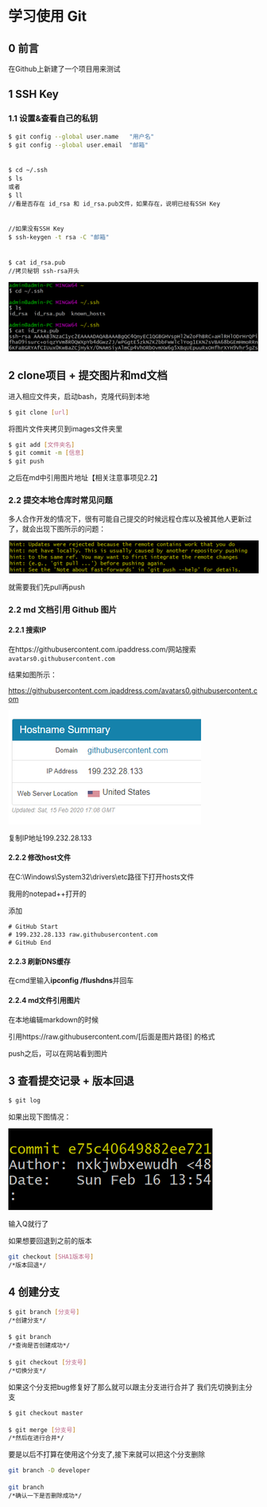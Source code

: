 # 学习使用 Git 

## 0 前言

在Github上新建了一个项目用来测试



## 1 SSH Key

### 1.1 设置&查看自己的私钥

```bash
$ git config --global user.name   "用户名"
$ git config --global user.email  "邮箱"


$ cd ~/.ssh
$ ls
或者
$ ll
//看是否存在 id_rsa 和 id_rsa.pub文件，如果存在，说明已经有SSH Key


//如果没有SSH Key
$ ssh-keygen -t rsa -C "邮箱"


$ cat id_rsa.pub
//拷贝秘钥 ssh-rsa开头
```



![](https://raw.githubusercontent.com/nxkjwbxewudh/testReact/master/images/xiong/SSHkey.png)



## 2 clone项目 + 提交图片和md文档

进入相应文件夹，启动bash，克隆代码到本地

```bash
$ git clone [url]
```

将图片文件夹拷贝到images文件夹里

```bash
$ git add [文件夹名]
$ git commit -m [信息]
$ git push
```

之后在md中引用图片地址【相关注意事项见2.2】



### 2.2 提交本地仓库时常见问题

多人合作开发的情况下，很有可能自己提交的时候远程仓库以及被其他人更新过了，就会出现下图所示的问题：

![](https://raw.githubusercontent.com/nxkjwbxewudh/testReact/master/images/xiong/pushfalse.PNG)

就需要我们先pull再push



### 2.2  md 文档引用 Github 图片

#### 2.2.1 搜索IP

在https://githubusercontent.com.ipaddress.com/网站搜索`avatars0.githubusercontent.com`

结果如图所示：

https://githubusercontent.com.ipaddress.com/avatars0.githubusercontent.com



![](https://raw.githubusercontent.com/nxkjwbxewudh/testReact/master/images/xiong/githubIP.PNG)

复制IP地址199.232.28.133



#### 2.2.2 修改host文件

在C:\Windows\System32\drivers\etc路径下打开hosts文件

我用的notepad++打开的

添加

```
# GitHub Start 
# 199.232.28.133 raw.githubusercontent.com
# GitHub End
```



#### 2.2.3 刷新DNS缓存

在cmd里输入**ipconfig /flushdns**并回车



#### 2.2.4 md文件引用图片

在本地编辑markdown的时候

引用https://raw.githubusercontent.com/[后面是图片路径] 的格式



push之后，可以在网站看到图片





## 3 查看提交记录 + 版本回退

```bash
$ git log
```

如果出现下图情况：

![](https://raw.githubusercontent.com/nxkjwbxewudh/testReact/master/images/xiong/gitlog.PNG)

输入Q就行了

如果想要回退到之前的版本

```bash
git checkout [SHA1版本号]
/*版本回退*/
```





## 4 创建分支

```bash
$ git branch [分支号]
/*创建分支*/

$ git branch
/*查询是否创建成功*/

$ git checkout [分支号]
/*切换分支*/
```



如果这个分支把bug修复好了那么就可以跟主分支进行合并了
我们先切换到主分支

```bash
$ git checkout master

$ git merge [分支号]
/*然后在进行合并*/
```



要是以后不打算在使用这个分支了,接下来就可以把这个分支删除

```bash
git branch -D developer

git branch
/*确认一下是否删除成功*/
```



